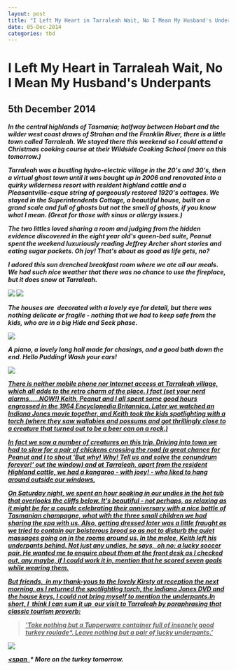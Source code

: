 ```yaml
---
layout: post
title: "I Left My Heart in Tarraleah Wait, No I Mean My Husband's Underpants"
date: 05-Dec-2014
categories: tbd
---
```


# I Left My Heart in Tarraleah Wait, No I Mean My Husband's Underpants

## 5th December 2014

<h5 **Disclosure: The family spent the weekend as guests of Tarraleah,   but all opinions are my own.**</h5>

In the central highlands of Tasmania; halfway between Hobart and the wilder west coast draws of Strahan and the Franklin River, there is a little town called Tarraleah. We stayed there this weekend so I could attend a Christmas cooking course at their Wildside Cooking School (more on this tomorrow.)

Tarraleah was a bustling hydro-electric village in the 20's and 30's, then a virtual ghost town until it was bought up in 2006 and renovated into a quirky wilderness resort with resident highland cattle and a Pleasantville-esque string of gorgeously restored 1920's cottages. We stayed in the Superintendents Cottage, a beautiful house, built on a grand scale and full of ghosts but not the smell of ghosts, if you know what I mean. (Great for those with sinus or allergy issues.)

The two littles loved sharing a room and judging from the hidden evidence discovered in the eight year old's queen-bed suite, Peanut spent the weekend luxuriously reading Jeffrey Archer short stories and eating sugar packets. Oh joy! That's about as good as life gets, no?

I adored this sun drenched breakfast room where we ate all our meals. We had such nice weather that there was no chance to use the fireplace, but it does snow at Tarraleah.

<img class="photo-horiz" src="/images/2014/12/DSC_1642-e1417430599772-576x1024.jpg" />

<img class="photo-horiz" src="/images/2014/12/DSC_1606-1024x576.jpg" />

The houses are  decorated with a lovely eye for detail, but there was nothing delicate or fragile - nothing that we had to keep safe from the kids, who are in a big Hide and Seek phase.

<img class="photo-horiz" src="/images/2014/12/DSC_1618-1024x576.jpg" />

A piano, a lovely long hall made for chasings, and a good bath down the end. Hello Pudding! Wash your ears!

<a href="/images/2014/12/DSC_1609-e1417430687592.jpg"><img class="photo-horiz" src="/images/2014/12/DSC_1609-e1417430687592-576x1024.jpg" />

There is neither mobile phone nor Internet access at Tarraleah village, which all adds to the retro charm of the place. I fact (set your nerd alarms.....NOW!) Keith, Peanut and I all spent some good hours engrossed in the 1964 Encyclopedia Britannica. Later we watched an Indiana Jones movie together, and Keith took the kids spotlighting with a torch (where they saw wallabies and possums and got thrillingly close to a creature that turned out to be a beer can on a rock.)

In fact we saw a number of creatures on this trip. Driving into town we had to slow for a pair of chickens crossing the road (a great chance for Peanut and I to shout 'But why! Why! Tell us and solve the conundrum forever!' out the window) and at Tarraleah, apart from the resident Highland cattle, we had a kangaroo - with joey! - who liked to hang around outside our windows.

On Saturday night, we spent an hour soaking in our undies in the hot tub that overlooks the cliffs below. It's beautiful - not perhaps, as relaxing as it might be for a couple celebrating their anniversary with a nice bottle of Tasmanian champagne, what with the three small children we had sharing the spa with us. Also, getting dressed later was a little fraught as we tried to contain our boisterous brood so as not to disturb the quiet massages going on in the rooms around us. In the melee, Keith left his underpants behind. Not just any undies, he says,  oh no: a lucky soccer pair. He wanted me to enquire about them at the front desk as I checked out, any maybe, if I could work it in, mention that he scored seven goals while wearing them.

But friends,  in my thank-yous to the lovely Kirsty at reception the next morning, as I returned the spotlighting torch, the Indiana Jones DVD and the house keys, I could not bring myself to mention the underpants.In short, I  think I can sum it up  our visit to Tarraleah by paraphrasing that classic tourism proverb:

<blockquote>'Take nothing but a Tupperware container full of insanely good turkey roulade*. Leave nothing but a pair of lucky underpants.'</blockquote>

<img class="photo-horiz" src="/images/2014/12/DSC_17441-e1417429884701-576x1024.jpg" />

<span  </a>* More on the turkey tomorrow.</span>
